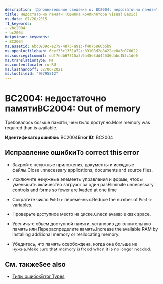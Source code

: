 ```yaml
---
description: 'Дополнительные сведения о: BC2004: недостаточно памяти'
title: Недостаточно памяти (Ошибка компилятора Visual Basic)
ms.date: 07/20/2015
f1_keywords:
- vbc2004
- bc2004
helpviewer_keywords:
- BC2004
ms.assetid: 6bc0939c-e279-4875-a91c-f4076860b5b9
ms.openlocfilehash: 6cef35c1351a72ac83108d2e8422ee8a5c076022
ms.sourcegitcommit: ddf7edb67715a5b9a45e3dd44536dabc153c1de0
ms.translationtype: MT
ms.contentlocale: ru-RU
ms.lasthandoff: 02/06/2021
ms.locfileid: "99795512"
---
```

# <a name="bc2004-out-of-memory"></a><span data-ttu-id="882c6-103">BC2004: недостаточно памяти</span><span class="sxs-lookup"><span data-stu-id="882c6-103">BC2004: Out of memory</span></span>

<span data-ttu-id="882c6-104">Требовалось больше памяти, чем было доступно.</span><span class="sxs-lookup"><span data-stu-id="882c6-104">More memory was required than is available.</span></span>

 <span data-ttu-id="882c6-105">**Идентификатор ошибки:** BC2004</span><span class="sxs-lookup"><span data-stu-id="882c6-105">**Error ID:** BC2004</span></span>

## <a name="to-correct-this-error"></a><span data-ttu-id="882c6-106">Исправление ошибки</span><span class="sxs-lookup"><span data-stu-id="882c6-106">To correct this error</span></span>

- <span data-ttu-id="882c6-107">Закройте ненужные приложения, документы и исходные файлы.</span><span class="sxs-lookup"><span data-stu-id="882c6-107">Close unnecessary applications, documents and source files.</span></span>

- <span data-ttu-id="882c6-108">Исключите ненужные элементы управления и формы, чтобы уменьшить количество загрузок за один раз</span><span class="sxs-lookup"><span data-stu-id="882c6-108">Eliminate unnecessary controls and forms so fewer are loaded at one time</span></span>

- <span data-ttu-id="882c6-109">Сократите число `Public` переменных.</span><span class="sxs-lookup"><span data-stu-id="882c6-109">Reduce the number of `Public` variables.</span></span>

- <span data-ttu-id="882c6-110">Проверьте доступное место на диске.</span><span class="sxs-lookup"><span data-stu-id="882c6-110">Check available disk space.</span></span>

- <span data-ttu-id="882c6-111">Увеличьте объем доступной памяти, установив дополнительную память или Перераспределите память.</span><span class="sxs-lookup"><span data-stu-id="882c6-111">Increase the available RAM by installing additional memory or reallocating memory.</span></span>

- <span data-ttu-id="882c6-112">Убедитесь, что память освобождена, когда она больше не нужна.</span><span class="sxs-lookup"><span data-stu-id="882c6-112">Make sure that memory is freed when it is no longer needed.</span></span>

## <a name="see-also"></a><span data-ttu-id="882c6-113">См. также</span><span class="sxs-lookup"><span data-stu-id="882c6-113">See also</span></span>

- [<span data-ttu-id="882c6-114">Типы ошибок</span><span class="sxs-lookup"><span data-stu-id="882c6-114">Error Types</span></span>](../../programming-guide/language-features/error-types.md)
